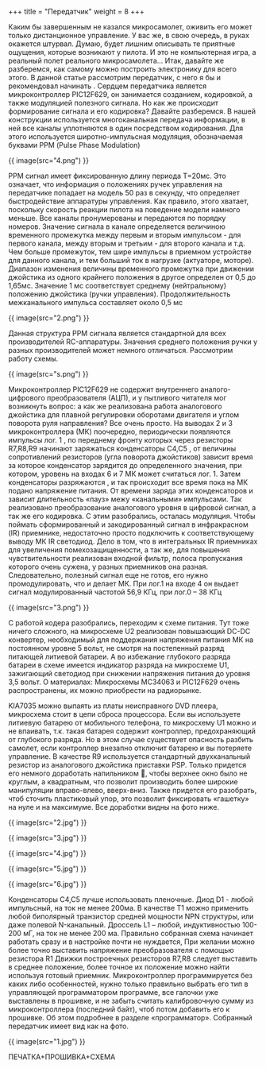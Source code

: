 +++
title = "Передатчик"
weight = 8
+++

Каким бы завершенным не казался микросамолет, оживить его может только дистанционное управление. У вас же, в свою очередь, в руках окажется штурвал.
Думаю, будет лишним описывать те приятные ощущения, которые возникают у пилота.
И это не компьютерная игра, а реальный полет реального микросамолета…
Итак, давайте же разберемся, как самому можно построить электронику для всего этого.
В данной статье рассмотрим передатчик, с него я бы и рекомендовал начинать .
Сердцем передатчика является микроконтроллер PIC12F629, он занимается созданием, кодировкой, а также модуляцией полезного сигнала.
Но как же происходит формирование сигнала и его кодировка? Давайте разберемся.
В нашей конструкции используется многоканальная передача информации, в ней все каналы уплотняются в один посредством кодирования. Для этого используется широтно-импульсная модуляция, обозначаемая буквами РРМ (Pulse Phase Modulation)

{{ image(src="4.png") }}

РРМ сигнал имеет фиксированную длину периода Т=20мс. Это означает, что информация о положениях ручек управления на передатчике попадает на модель 50 раз в секунду, что определяет быстродействие аппаратуры управления. Как правило, этого хватает, поскольку скорость реакции пилота на поведение модели намного меньше. Все каналы пронумерованы и передаются по порядку номеров. Значение сигнала в канале определяется величиною временного промежутка между первым и вторым импульсом - для первого канала, между вторым и третьим - для второго канала и т.д. Чем больше промежуток, тем шире импульсы в приемном устройстве для данного канала, и тем больший ток в нагрузке (актуаторе, моторе). Диапазон изменения величины временного промежутка при движении джойстика из одного крайнего положения в другое определен от 0,5 до 1,65мс. Значение 1 мс соответствует среднему (нейтральному) положению джойстика (ручки управления). Продолжительность межканального импульса составляет около 0,5 мс

{{ image(src="2.png") }}

Данная структура РРМ сигнала является стандартной для всех производителей RC-аппаратуры. Значения среднего положения ручки у разных производителей может немного отличаться.
Рассмотрим работу схемы.

{{ image(src="s.png") }}

Микроконтроллер PIC12F629 не содержит внутреннего аналого-цифрового преобразователя (АЦП), и у пытливого читателя мог возникнуть вопрос: а как же реализована работа аналогового джойстика для плавной регулировки оборотами двигателя и углом поворота руля направления? Все очень просто.
На выводах 2 и 3 микроконтроллера (МК) поочередно, периодически появляются импульсы лог. 1 , по переднему фронту которых через резисторы R7,R8,R9 начинают заряжаться конденсаторы С4,С5 , от величины сопротивлений резисторов (угла поворота джойстиков) зависит время за которое конденсатор зарядится до определенного значения, при котором, уровень на входах 6 и 7 МК может считаться лог. 1. Затем конденсаторы разряжаются , и так происходит все время пока на МК подано напряжение питания. От времени заряда этих конденсаторов и зависит длительность «пауз» межу «канальными» импульсами. Так реализовано преобразование аналогового уровня в цифровой сигнал, а так же его кодировка. С этим разобрались, осталась модуляция.
Чтобы поймать сформированный и закодированный сигнал в инфракрасном (IR) приемнике, недостаточно просто подключить к соответствующему выводу МК IR светодиод. Дело в том, что в интегральных IR приемниках для увеличения помехозащищенности, а так же, для повышения чувствительности реализован входной фильтр, полоса пропускания которого очень сужена, у разных приемников она разная. Следовательно, полезный сигнал еще не готов, его нужно промодулировать, что и делает МК. При лог.1 на входе 4 он выдает сигнал модулированный частотой 56,9 КГц, при лог.0 – 38 КГц

{{ image(src="3.png") }}

С работой кодера разобрались, переходим к схеме питания.
Тут тоже ничего сложного, на микросхеме U2 реализован повышающий DC-DC конвертер, необходимый для поддержания напряжения питания МК на постоянном уровне 5 вольт, не смотря на постепенный разряд питающей литиевой батареи. А во избежание глубокого разряда батареи в схеме имеется индикатор разряда на микросхеме U1, зажигающий светодиод при снижении напряжения питания до уровня 3,5 вольт.
О материалах:
Микросхемы МС34063 и PIC12F629 очень распространены, их можно приобрести на радиорынке.

KIA7035 можно выпаять из платы неисправного DVD плеера, микросхема стоит в цепи сброса процессора. Если вы используете литиевую батарею от мобильного телефона, то микросхему U1 можно и не впаивать, т.к. такая батарея содержит контроллер, предохраняющий от глубокого разряда. Но в этом случае существует опасность разбить самолет, если контроллер внезапно отключит батарею и вы потеряете управление.
В качестве R9 используется стандартный двухканальный резистор из аналогового джойстика приставки PSP. Только придется его немного доработать напильником , чтобы верхнее окно было не круглым, а квадратным, что позволит производить более широкие манипуляции вправо-влево, вверх-вниз. Также придется его разобрать, чтоб сточить пластиковый упор, это позволит фиксировать «гашетку» на нуле и на максимуме. Все доработки видны на фото ниже.

{{ image(src="2.jpg") }}

{{ image(src="3.jpg") }}

{{ image(src="4.jpg") }}

{{ image(src="5.jpg") }}

{{ image(src="6.jpg") }}

Конденсаторы С4,С5 лучше использовать пленочные. Диод D1 - любой импульсный, на ток не менее 200ма. В качестве Т1 можно применить любой биполярный транзистор средней мощности NPN структуры, или даже полевой N-канальный. Дроссель L1 – любой, индуктивностью 100-200 мГ, на ток не менее 200 ма.
Правильно собранная схема начинает работать сразу и в настройке почти не нуждается, При желании можно более точно выставить напряжение преобразователя с помощью резистора R1
Движки построечных резисторов R7,R8 следует выставить в среднее положение, более точное их положение можно найти используя готовый приемник.
Микроконтроллер программируется без каких либо особенностей, нужно только правильно выбрать его тип в управляющей программатором программе, все галочки уже выставлены в прошивке, и не забыть считать калибровочную сумму из микроконтроллера (последний байт), чтоб потом добавить его к прошивке. Об этом подробнее в разделе «программатор».
Собранный передатчик имеет вид как на фото.

{{ image(src="1.jpg") }}

ПЕЧАТКА+ПРОШИВКА+СХЕМА
